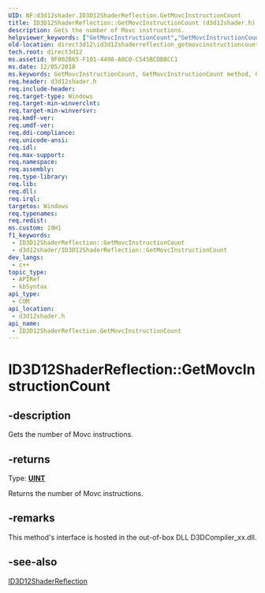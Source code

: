 ```yaml
---
UID: NF:d3d12shader.ID3D12ShaderReflection.GetMovcInstructionCount
title: ID3D12ShaderReflection::GetMovcInstructionCount (d3d12shader.h)
description: Gets the number of Movc instructions.
helpviewer_keywords: ["GetMovcInstructionCount","GetMovcInstructionCount method","GetMovcInstructionCount method","ID3D12ShaderReflection interface","ID3D12ShaderReflection interface","GetMovcInstructionCount method","ID3D12ShaderReflection.GetMovcInstructionCount","ID3D12ShaderReflection::GetMovcInstructionCount","d3d12shader/ID3D12ShaderReflection::GetMovcInstructionCount","direct3d12.id3d12shaderreflection_getmovcinstructioncount"]
old-location: direct3d12\id3d12shaderreflection_getmovcinstructioncount.htm
tech.root: direct3d12
ms.assetid: 9F002B65-F101-4498-A9C0-C545BCDB8CC1
ms.date: 12/05/2018
ms.keywords: GetMovcInstructionCount, GetMovcInstructionCount method, GetMovcInstructionCount method,ID3D12ShaderReflection interface, ID3D12ShaderReflection interface,GetMovcInstructionCount method, ID3D12ShaderReflection.GetMovcInstructionCount, ID3D12ShaderReflection::GetMovcInstructionCount, d3d12shader/ID3D12ShaderReflection::GetMovcInstructionCount, direct3d12.id3d12shaderreflection_getmovcinstructioncount
req.header: d3d12shader.h
req.include-header: 
req.target-type: Windows
req.target-min-winverclnt: 
req.target-min-winversvr: 
req.kmdf-ver: 
req.umdf-ver: 
req.ddi-compliance: 
req.unicode-ansi: 
req.idl: 
req.max-support: 
req.namespace: 
req.assembly: 
req.type-library: 
req.lib: 
req.dll: 
req.irql: 
targetos: Windows
req.typenames: 
req.redist: 
ms.custom: 19H1
f1_keywords:
 - ID3D12ShaderReflection::GetMovcInstructionCount
 - d3d12shader/ID3D12ShaderReflection::GetMovcInstructionCount
dev_langs:
 - c++
topic_type:
 - APIRef
 - kbSyntax
api_type:
 - COM
api_location:
 - d3d12shader.h
api_name:
 - ID3D12ShaderReflection.GetMovcInstructionCount
---
```


# ID3D12ShaderReflection::GetMovcInstructionCount


## -description

Gets the number of Movc instructions.



## -returns

Type: <b><a href="/windows/desktop/WinProg/windows-data-types">UINT</a></b>

Returns the number of Movc instructions.

## -remarks

This method's interface is hosted in the out-of-box DLL D3DCompiler_xx.dll.

## -see-also

<a href="/windows/desktop/api/d3d12shader/nn-d3d12shader-id3d12shaderreflection">ID3D12ShaderReflection</a>
